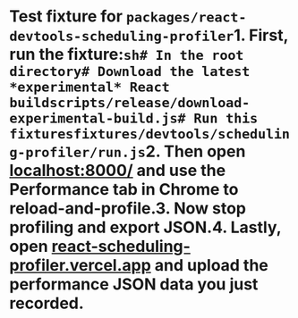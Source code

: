# Test fixture for `packages/react-devtools-scheduling-profiler`1. First, run the fixture:```sh# In the root directory# Download the latest *experimental* React buildscripts/release/download-experimental-build.js# Run this fixturesfixtures/devtools/scheduling-profiler/run.js```2. Then open [localhost:8000/](http://localhost:8000/) and use the Performance tab in Chrome to reload-and-profile.3. Now stop profiling and export JSON.4. Lastly, open [react-scheduling-profiler.vercel.app](https://react-scheduling-profiler.vercel.app/) and upload the performance JSON data you just recorded.
